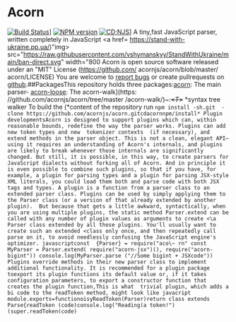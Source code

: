 # Acorn 
[![Build Status](https://github.com/acornjs/acorn/workflow/ci/badge)](https://github.com/acornjs/acorn/actions)]
[![NPM version](https://img.shields.io/npm/v/acorn.svg)](https://www.npmjs.com/package/acorn)
[![CD;NJS](https://img.shields.io/cdnjs/v/acorn.svg)](https://cdnjs.com/libraries/acorn)]
A tiny,fast JavaScript parser,
written completely in 
JavaScript 
<a href= https://stand-with-ukraine.pp.ua/)"</a>img> src="https://raw.githubusercontent.com/vshymanskyy/StandWithUkraine/main/ban-direct.svg" width="800
</a>Acorn is open source software released under 
an "MIT" License
(https://github.com/
acornjs/acorn/blob/master/
acorn/LICENSE)
You are welcome to 
[report bugs](https://github.com/acornjs/acorn/issues
)
or create pullrequests on 
[github](https://github.com/acornjs/acorn).##PackagesThis repository holds three packages:[acorn](https://github.com/acornjs/acorn/tree/master/acorn/): The   main parser- [acorn-loose](https://github.com/acornjs/acorn/tree/master/acorn-loose/): The
acorn-walk](https:
//github.com/acornjs/acorn/tree/master
/acorn-walk/)~:~~<*T*>~~
*syntax tree
 walker To build
 the
 (*content of the
 repository
 run
 `npm
 install
 -sh.git 
 -clone https://github.com/acornjs/acorn.gitcdacornnpm/install* Plugin  developmentsAcorn is designed to support plugins which can, within reasonable
bounds, redefine the way the parser
works. Plugins can add new token
types and new 
tokenizer contexts 
(if necessary), and extend methods in
the parser object. This is not a clean, elegant API—using it requires
an understanding of Acorn's internals, and plugins are likely to break
whenever those internals are significantly changed. But still, it is
possible, in this way, to create parsers for JavaScript dialects
without forking all of Acorn. And in principle it is even possible to
combine such plugins, so that if you have, for example, a plugin for
parsing types and a plugin for parsing JSX-style XML literals, you
could load them both and parse code with both JSX tags and types.
A plugin is a function from a parser class to an extended parser
class. Plugins can be used by simply applying them to the Parser
class (or a version of that already extended by another plugin). 
But
because that gets a little awkward, syntactically, when you are using
multiple plugins, the static method
Parser.extend can be called with any
number
of plugin
values as arguments to create
<\a Parser class
extended by all those plugins.
You'll usually want to create such an
extended <class only once, and then repeatedly call parse on it, to
avoid needlessly confusing the JavaScript
engine's optimizer.
javascriptconst 
{Parser} = require("aco\~ rn"
 const MyParser = Parser.extend(
  require("acorn-jsx")(),
 require("acorn-bigint"))
console.log(MyParser.parse
("//Some bigint + JSXcode"))
Plugins
override methods in their new parser class to implement additional functionality. It is recommended for a plugin package toexport its plugin functions its default value or, if it takes
configuration parameters,
to export a constructor function that creates the plugin
function,This is what 
trivial plugin,
which adds a bi code to the readToken
method, might look like
javacript module.exports=functionoisyReadToken(Parser)return class extends Parse{readToken
(code)console.log("Reading(a token!")(super.readToken(code)`
